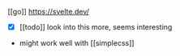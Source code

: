 [[go]] https://svelte.dev/

- [x] [[todo]] look into this more, seems interesting
- might work well with [[simplecss]]